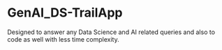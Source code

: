 # GenAI_DS-TrailApp
Designed to answer any Data Science and AI related queries and also to code as well with less time complexity.
